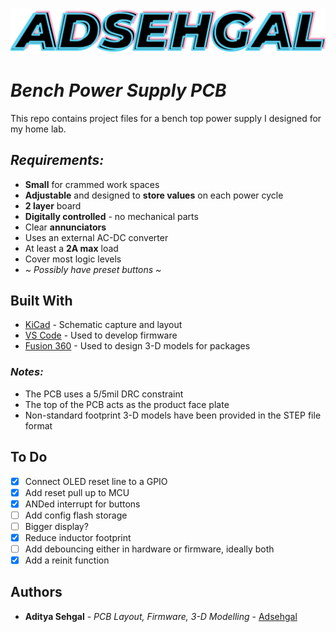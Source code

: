 <!-- ![](https://github.com/adsehgal/adsehgal/blob/master/LOGO.png) -->

![](LOGO_V1.1.png)

# *Bench Power Supply PCB*

This repo contains project files for a bench top power supply I designed for my home lab.

## *Requirements:*

* **Small** for crammed work spaces
* **Adjustable** and designed to **store values** on each power cycle
* **2 layer** board
* **Digitally controlled** - no mechanical parts
* Clear **annunciators**
* Uses an external AC-DC converter
* At least a **2A max** load
* Cover most logic levels
* *~ Possibly have preset buttons ~*
  
## Built With

* [KiCad](https://kicad-pcb.org/) - Schematic capture and layout
* [VS Code](https://code.visualstudio.com/) - Used to develop firmware
* [Fusion 360](https://www.autodesk.com/education/edu-software/overview) - Used to design 3-D models for packages

### *Notes:*

* The PCB uses a 5/5mil DRC constraint
* The top of the PCB acts as the product face plate
* Non-standard footprint 3-D models have been provided in the STEP file format

## To Do
- [x] Connect OLED reset line to a GPIO</br>
- [x] Add reset pull up to MCU
- [x] ANDed interrupt for buttons
- [ ] Add config flash storage
- [ ] Bigger display?
- [x] Reduce inductor footprint
- [ ] Add debouncing either in hardware or firmware, ideally both
- [x] Add a reinit function

## Authors

* **Aditya Sehgal** - *PCB Layout, Firmware, 3-D Modelling* - [Adsehgal](https://github.com/adsehgal)